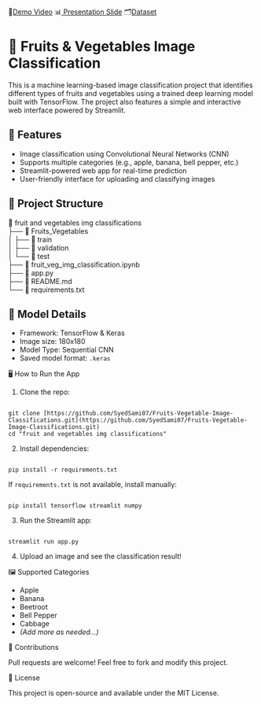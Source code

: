 🎥[Demo Video](https://drive.google.com/file/d/1-LJV6NQTQrlukJ67hPgnBEGX_sw7NXac/view?usp=sharing)
📊[ Presentation Slide](https://docs.google.com/presentation/d/1CNwSbBuj16w-7eIoJLB2fshoPD-fXSDJ/edit?usp=sharing&ouid=102369547434363917357&rtpof=true&sd=true)
🗂️[Dataset](https://drive.google.com/file/d/1SiYhPOTfo5EFAzaUT1Jdf5G9j93UX0rX/view?usp=sharing)

# 🥦 Fruits & Vegetables Image Classification

This is a machine learning-based image classification project that identifies different types of fruits and vegetables using a trained deep learning model built with TensorFlow. The project also features a simple and interactive web interface powered by Streamlit.

## 🚀 Features

- Image classification using Convolutional Neural Networks (CNN)
- Supports multiple categories (e.g., apple, banana, bell pepper, etc.)
- Streamlit-powered web app for real-time prediction
- User-friendly interface for uploading and classifying images

## 📁 Project Structure

📂 fruit and vegetables img classifications  
├── 📁 Fruits_Vegetables  
│   ├── 📁 train  
│   ├── 📁 validation  
│   └── 📁 test  
├── 📄 fruit_veg_img_classification.ipynb  
├── 📄 app.py  
├── 📄 README.md  
└── 📄 requirements.txt


## 🧠 Model Details

- Framework: TensorFlow & Keras
- Image size: 180x180
- Model Type: Sequential CNN
- Saved model format: `.keras`


🖥️ How to Run the App

1. Clone the repo:

```

git clone [https://github.com/SyedSami07/Fruits-Vegetable-Image-Classifications.git](https://github.com/SyedSami07/Fruits-Vegetable-Image-Classifications.git)
cd "fruit and vegetables img classifications"

```

2. Install dependencies:

```

pip install -r requirements.txt

```

If `requirements.txt` is not available, install manually:

```

pip install tensorflow streamlit numpy

```

3. Run the Streamlit app:

```

streamlit run app.py

```

4. Upload an image and see the classification result!

🖼️ Supported Categories

- Apple  
- Banana  
- Beetroot  
- Bell Pepper  
- Cabbage  
- *(Add more as needed…)*

🤝 Contributions

Pull requests are welcome! Feel free to fork and modify this project.

📜 License

This project is open-source and available under the MIT License.
